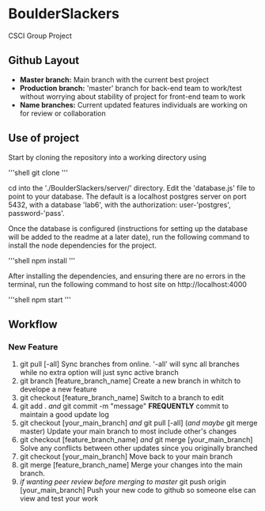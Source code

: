 # BoulderSlackers

CSCI Group Project

## Github Layout

- **Master branch:** Main branch with the current best project
- **Production branch:** 'master' branch for back-end team to work/test without worrying about stability of project for front-end team to work
- **Name branches:** Current updated features individuals are working on for review or collaboration

## Use of project

Start by cloning the repository into a working directory using 

'''shell
git clone <repo-URL>
'''

cd into the './BoulderSlackers/server/' directory.
Edit the 'database.js' file to point to your database. The default is a localhost postgres server on port 5432, 
with a database 'lab6', with the authorization: user-'postgres', password-'pass'. 

Once the database is configured (instructions for setting up the database will be added to the readme at a later date), 
run the following command to install the node dependencies for the project.

'''shell
npm install
'''

After installing the dependencies, and ensuring there are no errors in the terminal, run the following command to host
site on http://localhost:4000

'''shell
npm start
'''

## Workflow

### New Feature

1. git pull [-all]
    Sync branches from online. '-all' will sync all branches while no extra option will just sync active branch
2. git branch [feature_branch_name]
    Create a new branch in whitch to develope a new feature
3. git checkout [feature_branch_name]
    Switch to a branch to edit
4. git add . *and* git commit -m "message"
    **FREQUENTLY** commit to maintain a good update log
5. git checkout [your_main_branch] *and* git pull [-all] (*and maybe* git merge master)
    Update your main branch to most include other's changes
6. git checkout [feature_branch_name] *and* git merge [your_main_branch]
    Solve any conflicts between other updates since you originally branched
7. git checkout [your_main_branch]
    Move back to your main branch
8. git merge [feature_branch_name]
    Merge your changes into the main branch.
9. *if wanting peer review before merging to master* git push origin [your_main_branch]
    Push your new code to github so someone else can view and test your work